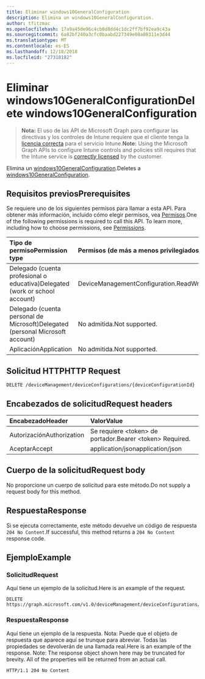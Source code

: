 ```yaml
---
title: Eliminar windows10GeneralConfiguration
description: Elimina un windows10GeneralConfiguration.
author: tfitzmac
ms.openlocfilehash: 17a9a45de96c4cb0d8dd4c1dc2ff7bf92ea9c43a
ms.sourcegitcommit: 6a82bf240a3cfc0baabd227349e08a08311e3d44
ms.translationtype: MT
ms.contentlocale: es-ES
ms.lasthandoff: 12/18/2018
ms.locfileid: "27318182"
---
```

# <a name="delete-windows10generalconfiguration"></a><span data-ttu-id="cf1d6-103">Eliminar windows10GeneralConfiguration</span><span class="sxs-lookup"><span data-stu-id="cf1d6-103">Delete windows10GeneralConfiguration</span></span>

> <span data-ttu-id="cf1d6-104">**Nota:** El uso de las API de Microsoft Graph para configurar las directivas y los controles de Intune requiere que el cliente tenga la [licencia correcta](https://go.microsoft.com/fwlink/?linkid=839381) para el servicio Intune.</span><span class="sxs-lookup"><span data-stu-id="cf1d6-104">**Note:** Using the Microsoft Graph APIs to configure Intune controls and policies still requires that the Intune service is [correctly licensed](https://go.microsoft.com/fwlink/?linkid=839381) by the customer.</span></span>

<span data-ttu-id="cf1d6-105">Elimina un [windows10GeneralConfiguration](../resources/intune-deviceconfig-windows10generalconfiguration.md).</span><span class="sxs-lookup"><span data-stu-id="cf1d6-105">Deletes a [windows10GeneralConfiguration](../resources/intune-deviceconfig-windows10generalconfiguration.md).</span></span>
## <a name="prerequisites"></a><span data-ttu-id="cf1d6-106">Requisitos previos</span><span class="sxs-lookup"><span data-stu-id="cf1d6-106">Prerequisites</span></span>
<span data-ttu-id="cf1d6-p101">Se requiere uno de los siguientes permisos para llamar a esta API. Para obtener más información, incluido cómo elegir permisos, vea [Permisos](/graph/permissions-reference).</span><span class="sxs-lookup"><span data-stu-id="cf1d6-p101">One of the following permissions is required to call this API. To learn more, including how to choose permissions, see [Permissions](/graph/permissions-reference).</span></span>

|<span data-ttu-id="cf1d6-109">Tipo de permiso</span><span class="sxs-lookup"><span data-stu-id="cf1d6-109">Permission type</span></span>|<span data-ttu-id="cf1d6-110">Permisos (de más a menos privilegiados)</span><span class="sxs-lookup"><span data-stu-id="cf1d6-110">Permissions (from most to least privileged)</span></span>|
|:---|:---|
|<span data-ttu-id="cf1d6-111">Delegado (cuenta profesional o educativa)</span><span class="sxs-lookup"><span data-stu-id="cf1d6-111">Delegated (work or school account)</span></span>|<span data-ttu-id="cf1d6-112">DeviceManagementConfiguration.ReadWrite.All</span><span class="sxs-lookup"><span data-stu-id="cf1d6-112">DeviceManagementConfiguration.ReadWrite.All</span></span>|
|<span data-ttu-id="cf1d6-113">Delegado (cuenta personal de Microsoft)</span><span class="sxs-lookup"><span data-stu-id="cf1d6-113">Delegated (personal Microsoft account)</span></span>|<span data-ttu-id="cf1d6-114">No admitida.</span><span class="sxs-lookup"><span data-stu-id="cf1d6-114">Not supported.</span></span>|
|<span data-ttu-id="cf1d6-115">Aplicación</span><span class="sxs-lookup"><span data-stu-id="cf1d6-115">Application</span></span>|<span data-ttu-id="cf1d6-116">No admitida.</span><span class="sxs-lookup"><span data-stu-id="cf1d6-116">Not supported.</span></span>|

## <a name="http-request"></a><span data-ttu-id="cf1d6-117">Solicitud HTTP</span><span class="sxs-lookup"><span data-stu-id="cf1d6-117">HTTP Request</span></span>
<!-- {
  "blockType": "ignored"
}
-->
``` http
DELETE /deviceManagement/deviceConfigurations/{deviceConfigurationId}
```

## <a name="request-headers"></a><span data-ttu-id="cf1d6-118">Encabezados de solicitud</span><span class="sxs-lookup"><span data-stu-id="cf1d6-118">Request headers</span></span>
|<span data-ttu-id="cf1d6-119">Encabezado</span><span class="sxs-lookup"><span data-stu-id="cf1d6-119">Header</span></span>|<span data-ttu-id="cf1d6-120">Valor</span><span class="sxs-lookup"><span data-stu-id="cf1d6-120">Value</span></span>|
|:---|:---|
|<span data-ttu-id="cf1d6-121">Autorización</span><span class="sxs-lookup"><span data-stu-id="cf1d6-121">Authorization</span></span>|<span data-ttu-id="cf1d6-122">Se requiere &lt;token&gt; de portador.</span><span class="sxs-lookup"><span data-stu-id="cf1d6-122">Bearer &lt;token&gt; Required.</span></span>|
|<span data-ttu-id="cf1d6-123">Aceptar</span><span class="sxs-lookup"><span data-stu-id="cf1d6-123">Accept</span></span>|<span data-ttu-id="cf1d6-124">application/json</span><span class="sxs-lookup"><span data-stu-id="cf1d6-124">application/json</span></span>|

## <a name="request-body"></a><span data-ttu-id="cf1d6-125">Cuerpo de la solicitud</span><span class="sxs-lookup"><span data-stu-id="cf1d6-125">Request body</span></span>
<span data-ttu-id="cf1d6-126">No proporcione un cuerpo de solicitud para este método.</span><span class="sxs-lookup"><span data-stu-id="cf1d6-126">Do not supply a request body for this method.</span></span>

## <a name="response"></a><span data-ttu-id="cf1d6-127">Respuesta</span><span class="sxs-lookup"><span data-stu-id="cf1d6-127">Response</span></span>
<span data-ttu-id="cf1d6-128">Si se ejecuta correctamente, este método devuelve un código de respuesta `204 No Content`.</span><span class="sxs-lookup"><span data-stu-id="cf1d6-128">If successful, this method returns a `204 No Content` response code.</span></span>

## <a name="example"></a><span data-ttu-id="cf1d6-129">Ejemplo</span><span class="sxs-lookup"><span data-stu-id="cf1d6-129">Example</span></span>
### <a name="request"></a><span data-ttu-id="cf1d6-130">Solicitud</span><span class="sxs-lookup"><span data-stu-id="cf1d6-130">Request</span></span>
<span data-ttu-id="cf1d6-131">Aquí tiene un ejemplo de la solicitud.</span><span class="sxs-lookup"><span data-stu-id="cf1d6-131">Here is an example of the request.</span></span>
``` http
DELETE https://graph.microsoft.com/v1.0/deviceManagement/deviceConfigurations/{deviceConfigurationId}
```

### <a name="response"></a><span data-ttu-id="cf1d6-132">Respuesta</span><span class="sxs-lookup"><span data-stu-id="cf1d6-132">Response</span></span>
<span data-ttu-id="cf1d6-p102">Aquí tiene un ejemplo de la respuesta. Nota: Puede que el objeto de respuesta que aparece aquí se trunque para abreviar. Todas las propiedades se devolverán de una llamada real.</span><span class="sxs-lookup"><span data-stu-id="cf1d6-p102">Here is an example of the response. Note: The response object shown here may be truncated for brevity. All of the properties will be returned from an actual call.</span></span>
``` http
HTTP/1.1 204 No Content
```



